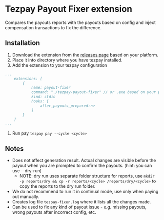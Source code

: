 # Tezpay Payout Fixer extension

Compares the payouts reports with the payouts based on config and inject compensation transactions to fix the difference.

## Installation

1. Download the extension from the [releases page](https://github.com/tez-capital/tezpay/releases) based on your platform.
2. Place it into directory where you have tezpay installed.
3. Add the extension to your tezpay configuration
```yaml
...
	extensions: [
		{
			name: payout-fixer
			command: "./tezpay-payout-fixer" // or .exe based on your platform
			kind: stdio
			hooks: [
				after_payouts_prepared:rw
			]
		}
	]
...
```
1. Run pay `tezpay pay --cycle <cycle>`

## Notes

- Does not affect generation result. Actual changes are visible before the payout when you are prompted to confirm the payouts. (hint: you can use --dry-run)
  - NOTE: dry run uses separate folder structure for reports, use `mkdir -p reports/dry && cp -r reports/<cycle> /reports/dry/<cycle>` to copy the reports to the dry run folder.
- We do not recommend to run it in continual mode, use only when paying out manually.
- Creates log file `tezpay-fixer.log` where it lists all the changes made.
- Can be used to fix any kind of payout issue - e.g. missing payouts, wrong payouts after incorrect config, etc.